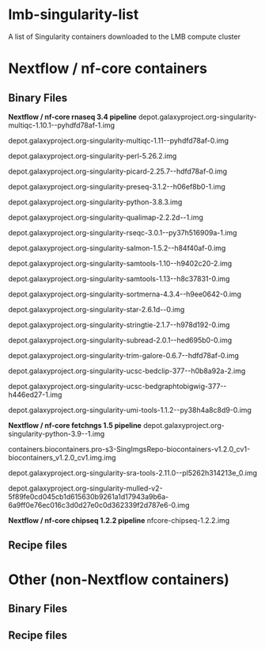 # lmb-singularity-list
A list of Singularity containers downloaded to the LMB compute cluster

Nextflow / nf-core containers
=============================

Binary Files
------------

**Nextflow / nf-core rnaseq 3.4 pipeline**
depot.galaxyproject.org-singularity-multiqc-1.10.1--pyhdfd78af-1.img

depot.galaxyproject.org-singularity-multiqc-1.11--pyhdfd78af-0.img

depot.galaxyproject.org-singularity-perl-5.26.2.img

depot.galaxyproject.org-singularity-picard-2.25.7--hdfd78af-0.img

depot.galaxyproject.org-singularity-preseq-3.1.2--h06ef8b0-1.img

depot.galaxyproject.org-singularity-python-3.8.3.img

depot.galaxyproject.org-singularity-qualimap-2.2.2d--1.img

depot.galaxyproject.org-singularity-rseqc-3.0.1--py37h516909a-1.img

depot.galaxyproject.org-singularity-salmon-1.5.2--h84f40af-0.img

depot.galaxyproject.org-singularity-samtools-1.10--h9402c20-2.img

depot.galaxyproject.org-singularity-samtools-1.13--h8c37831-0.img

depot.galaxyproject.org-singularity-sortmerna-4.3.4--h9ee0642-0.img

depot.galaxyproject.org-singularity-star-2.6.1d--0.img

depot.galaxyproject.org-singularity-stringtie-2.1.7--h978d192-0.img

depot.galaxyproject.org-singularity-subread-2.0.1--hed695b0-0.img

depot.galaxyproject.org-singularity-trim-galore-0.6.7--hdfd78af-0.img

depot.galaxyproject.org-singularity-ucsc-bedclip-377--h0b8a92a-2.img

depot.galaxyproject.org-singularity-ucsc-bedgraphtobigwig-377--h446ed27-1.img

depot.galaxyproject.org-singularity-umi-tools-1.1.2--py38h4a8c8d9-0.img

**Nextflow / nf-core fetchngs 1.5 pipeline**
depot.galaxyproject.org-singularity-python-3.9--1.img

containers.biocontainers.pro-s3-SingImgsRepo-biocontainers-v1.2.0_cv1-biocontainers_v1.2.0_cv1.img.img

depot.galaxyproject.org-singularity-sra-tools-2.11.0--pl5262h314213e_0.img

depot.galaxyproject.org-singularity-mulled-v2-5f89fe0cd045cb1d615630b9261a1d17943a9b6a-6a9ff0e76ec016c3d0d27e0c0d362339f2d787e6-0.img

**Nextflow / nf-core chipseq 1.2.2 pipeline**
nfcore-chipseq-1.2.2.img


Recipe files
------------


Other (non-Nextflow containers)
===============================

Binary Files
------------

Recipe files
------------
